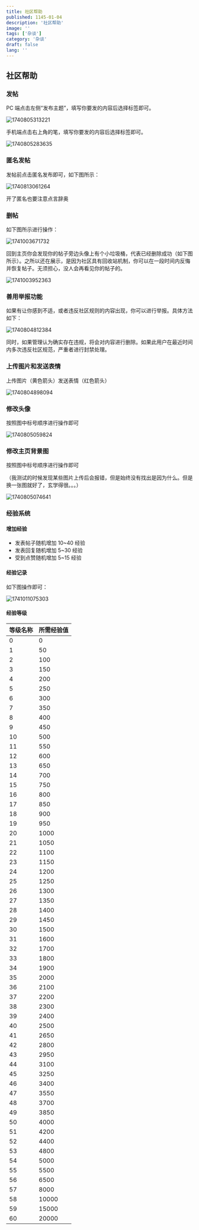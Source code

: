```yaml
---
title: 社区帮助
published: 1145-01-04
description: '社区帮助'
image: ''
tags: ['杂谈']
category: '杂谈'
draft: false 
lang: ''
---
```


## 社区帮助

### 发帖

PC 端点击左侧“发布主题”，填写你要发的内容后选择标签即可。

![1740805313221](1740805313221.png)

手机端点击右上角的笔，填写你要发的内容后选择标签即可。

![1740805283635](1740805283635.png)

### 匿名发帖

发帖前点击匿名发布即可，如下图所示：

![1740813061264](1740813061264.png)

开了匿名也要注意点言辞奥

### 删帖

如下图所示进行操作：

![1741003671732](1741003671732.png)

回到主页你会发现你的帖子旁边头像上有个小垃圾桶，代表已经删除成功（如下图所示）。之所以还在展示，是因为社区具有回收站机制，你可以在一段时间内反悔并恢复帖子。无须担心，没人会再看见你的帖子的。

![1741003952363](1741003952363.png)

### 善用举报功能

如果有让你感到不适，或者违反社区规则的内容出现，你可以进行举报。具体方法如下：

![1740804812384](1740804812384.png)

同时，如果管理认为确实存在违规，将会对内容进行删除。如果此用户在最近时间内多次违反社区规范，严重者进行封禁处理。

### 上传图片和发送表情

上传图片（黄色箭头）发送表情（红色箭头）

 ![1740804898094](1740804898094.png) 

### 修改头像

按照图中标号顺序进行操作即可

![1740805059824](1740805059824.png)

### 修改主页背景图

按照图中标号顺序进行操作即可

（我测试的时候发现某些图片上传后会报错，但是始终没有找出是因为什么。但是换一张图就好了，玄学得很。。。）

![1740805074641](1740805074641.png)

### 经验系统

#### 增加经验

- 发表帖子随机增加 10~40 经验
- 发表回复随机增加 5~30 经验
- 受到点赞随机增加 5~15 经验

#### 经验记录

如下图操作即可：

![1741011075303](1741011075303.png)

#### 经验等级

| 等级名称 | 所需经验值 |
| :------- | :--------- |
| 0        | 0          |
| 1        | 50         |
| 2        | 100        |
| 3        | 150        |
| 4        | 200        |
| 5        | 250        |
| 6        | 300        |
| 7        | 350        |
| 8        | 400        |
| 9        | 450        |
| 10       | 500        |
| 11       | 550        |
| 12       | 600        |
| 13       | 650        |
| 14       | 700        |
| 15       | 750        |
| 16       | 800        |
| 17       | 850        |
| 18       | 900        |
| 19       | 950        |
| 20       | 1000       |
| 21       | 1050       |
| 22       | 1100       |
| 23       | 1150       |
| 24       | 1200       |
| 25       | 1250       |
| 26       | 1300       |
| 27       | 1350       |
| 28       | 1400       |
| 29       | 1450       |
| 30       | 1500       |
| 31       | 1600       |
| 32       | 1700       |
| 33       | 1800       |
| 34       | 1900       |
| 35       | 2000       |
| 36       | 2100       |
| 37       | 2200       |
| 38       | 2300       |
| 39       | 2400       |
| 40       | 2500       |
| 41       | 2650       |
| 42       | 2800       |
| 43       | 2950       |
| 44       | 3100       |
| 45       | 3250       |
| 46       | 3400       |
| 47       | 3550       |
| 48       | 3700       |
| 49       | 3850       |
| 50       | 4000       |
| 51       | 4200       |
| 52       | 4400       |
| 53       | 4800       |
| 54       | 5000       |
| 55       | 5500       |
| 56       | 6500       |
| 57       | 8000       |
| 58       | 10000      |
| 59       | 15000      |
| 60       | 20000      |

